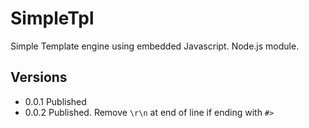 # SimpleTpl

Simple Template engine using embedded Javascript. Node.js module.

## Versions

- 0.0.1 Published
- 0.0.2 Published. Remove `\r\n` at end of line if ending with `#>`